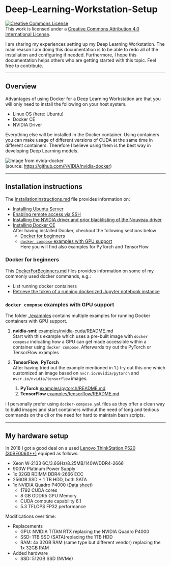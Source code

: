 # Deep-Learning-Workstation-Setup

<a rel="license" href="http://creativecommons.org/licenses/by/4.0/"><img alt="Creative Commons License" style="border-width:0" src="https://i.creativecommons.org/l/by/4.0/80x15.png" /></a><br />This work is licensed under a <a rel="license" href="http://creativecommons.org/licenses/by/4.0/">Creative Commons Attribution 4.0 International License</a>.

I am sharing my experiences setting up my Deep Learning Workstation. The main reason I am doing this documentation is to be able to redo all of the installation and configuring if needed. Furthermore, I hope this documentation helps others who are getting started with this topic. Feel free to contribute.

---

## Overview

Advantages of using Docker for a Deep Learning Workstation are that you will only need to install the following on your host system.

- Linux OS (here: Ubuntu)
- Docker CE
- NVIDIA Driver

Everything else will be installed in the Docker container. Using containers you can make usage of different versions of CUDA at the same time in different containers. Therefore I believe using them is the best way in developing Deep Learning models.

![Image from nvida-docker](https://cloud.githubusercontent.com/assets/3028125/12213714/5b208976-b632-11e5-8406-38d379ec46aa.png)\
(source: https://github.com/NVIDIA/nvidia-docker)

---

## Installation instructions

The [InstallationInstructions.md](./InstallationInstructions.md) file provides information on:

- [Installing Ubuntu Server](./InstallationInstructions.md#Installing-Ubuntu-20-04-LTS)
- [Enabling remote access via SSH](./InstallationInstructions.md#remote-access-from-windows-laptop)
- [Installing the NVIDIA driver and prior blacklisting of the Nouveau driver](./InstallationInstructions.md#installation-of-the-nvidia-gpu-driver)
- [Installing Docker CE](InstallationInstructions.md#installing-docker-ce)
    \
    After having installed Docker, checkout the following sections below
  - [Docker for beginners](#docker-for-beginners)
  - [`docker compose` examples with GPU support](#docker-compose-examples-with-gpu-support)
      \
      Here you will find also examples for PyTorch and TensorFlow

### Docker for beginners

This [DockerForBeginners.md](./DockerForBeginners.md) files provides information on some of my commonly used docker commands, e.g.:

- List running docker containers
- [Retrieve the token of a running dockerized Jupyter notebook instance](./DockerForBeginners.md#retrieving-the-token-of-a-running-dockerized-jupyter-notebook-instance)

### `docker compose` examples with GPU support

The folder [./examples](./examples/) contains multiple examples for running Docker containers with GPU support.

1. __nvidia-smi__: [examples/nvidia-cuda/README.md](examples/nvidia-cuda/README.md)
    \
    Start with this example which uses a pre-built image with `docker compose` indicating how a GPU can get made accessible within a container using `docker compose`.
    Afterwards try out the PyTorch or TensorFlow examples
1. __TensorFlow__, __PyTorch__
    \
    After having tried out the example mentioned in 1.) try out this one which customized an image based on `nvcr.io/nvidia/pytorch` and `nvcr.io/nvidia/tensorflow` images.

    1. __PyTorch__ [examples/pytorch/README.md](examples/pytorch/README.md)
    1. __TensorFlow__ [examples/tensorflow/README.md](examples/tensorflow/README.md)

ℹ️ I personally prefer using `docker-compose.yml` files as they offer a clean way to build images and start containers without the need of long and tedious commands on the cli or the need for hard to maintain bash scripts.

---

## My hardware setup

In 2018 I got a good deal on a used [Lenovo ThinkStation P520 (30BE006X**)](https://psref.lenovo.com/Detail/ThinkStation/ThinkStation_P520?M=30BE006XGE) equiped as follows:

- Xeon W-2133 6C/3.6GHz/8.25MB/140W/DDR4-2666
- 900W Platinum Power Supply
- 1x 32GB RDIMM DDR4-2666 ECC
- 256GB SSD + 1 TB HDD, both SATA
- 1x NVIDIA Quadro P4000
  ([Data sheet](https://www.nvidia.com/content/dam/en-zz/Solutions/design-visualization/productspage/quadro/quadro-desktop/quadro-pascal-p4000-data-sheet-us-nvidia-704358-r2-web.pdf))
  - 1792 CUDA cores
  - 8 GB GDDR5 GPU Memory
  - CUDA compute capability 6.1
  - 5.3 TFLOPS FP32 performance

Modifications over time:

- Replacements
  - GPU: NVIDIA TITAN RTX replacing the NVIDIA Quadro P4000
  - SSD: 1TB SSD (SATA)replacing the 1TB HDD
  - RAM: 4x 32GB RAM (same type but different vendor) replacing the 1x 32GB RAM
- Added hardware
  - SSD: 512GB SSD (NVMe)
